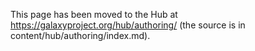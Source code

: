 This page has been moved to the Hub at https://galaxyproject.org/hub/authoring/ (the source is in content/hub/authoring/index.md).
